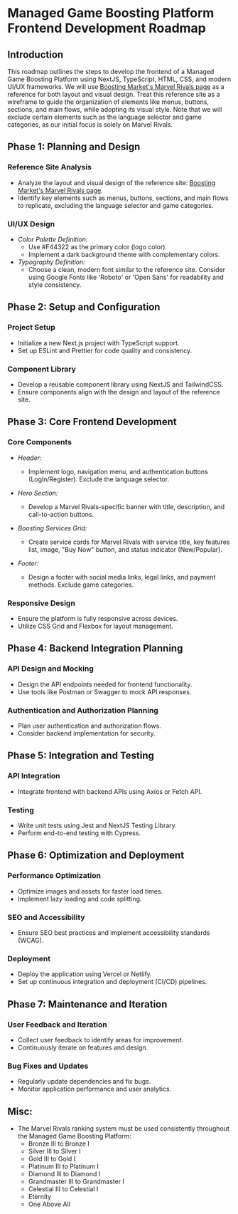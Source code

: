 # Managed Game Boosting Platform Frontend Development Roadmap

## Introduction
This roadmap outlines the steps to develop the frontend of a Managed Game Boosting Platform using NextJS, TypeScript, HTML, CSS, and modern UI/UX frameworks. We will use [Boosting Market's Marvel Rivals page](https://boostingmarket.com/pt/marvel-rivals-boost) as a reference for both layout and visual design. Treat this reference site as a wireframe to guide the organization of elements like menus, buttons, sections, and main flows, while adopting its visual style. Note that we will exclude certain elements such as the language selector and game categories, as our initial focus is solely on Marvel Rivals.

## Phase 1: Planning and Design

### Reference Site Analysis
- Analyze the layout and visual design of the reference site: [Boosting Market's Marvel Rivals page](https://boostingmarket.com/pt/marvel-rivals-boost).
- Identify key elements such as menus, buttons, sections, and main flows to replicate, excluding the language selector and game categories.

### UI/UX Design
- *Color Palette Definition:*
  - Use #F44322 as the primary color (logo color).
  - Implement a dark background theme with complementary colors.
- *Typography Definition:*
  - Choose a clean, modern font similar to the reference site. Consider using Google Fonts like 'Roboto' or 'Open Sans' for readability and style consistency.

## Phase 2: Setup and Configuration

### Project Setup
- Initialize a new Next.js project with TypeScript support.
- Set up ESLint and Prettier for code quality and consistency.

### Component Library
- Develop a reusable component library using NextJS and TailwindCSS.
- Ensure components align with the design and layout of the reference site.

## Phase 3: Core Frontend Development

### Core Components
- *Header:*
  - Implement logo, navigation menu, and authentication buttons (Login/Register). Exclude the language selector.

- *Hero Section:*
  - Develop a Marvel Rivals-specific banner with title, description, and call-to-action buttons.

- *Boosting Services Grid:*
  - Create service cards for Marvel Rivals with service title, key features list, image, "Buy Now" button, and status indicator (New/Popular).

- *Footer:*
  - Design a footer with social media links, legal links, and payment methods. Exclude game categories.

### Responsive Design
- Ensure the platform is fully responsive across devices.
- Utilize CSS Grid and Flexbox for layout management.

## Phase 4: Backend Integration Planning

### API Design and Mocking
- Design the API endpoints needed for frontend functionality.
- Use tools like Postman or Swagger to mock API responses.

### Authentication and Authorization Planning
- Plan user authentication and authorization flows.
- Consider backend implementation for security.

## Phase 5: Integration and Testing

### API Integration
- Integrate frontend with backend APIs using Axios or Fetch API.

### Testing
- Write unit tests using Jest and NextJS Testing Library.
- Perform end-to-end testing with Cypress.

## Phase 6: Optimization and Deployment

### Performance Optimization
- Optimize images and assets for faster load times.
- Implement lazy loading and code splitting.

### SEO and Accessibility
- Ensure SEO best practices and implement accessibility standards (WCAG).

### Deployment
- Deploy the application using Vercel or Netlify.
- Set up continuous integration and deployment (CI/CD) pipelines.

## Phase 7: Maintenance and Iteration

### User Feedback and Iteration
- Collect user feedback to identify areas for improvement.
- Continuously iterate on features and design.

### Bug Fixes and Updates
- Regularly update dependencies and fix bugs.
- Monitor application performance and user analytics.

## Misc:
- The Marvel Rivals ranking system must be used consistently throughout the Managed Game Boosting Platform:
  - Bronze III to Bronze I
  - Silver III to Silver I
  - Gold III to Gold I
  - Platinum III to Platinum I
  - Diamond III to Diamond I
  - Grandmaster III to Grandmaster I
  - Celestial III to Celestial I
  - Eternity
  - One Above All 
